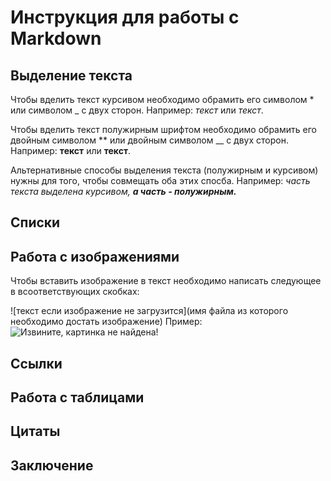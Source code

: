 # Инструкция для работы с Markdown

## Выделение текста

Чтобы вделить текст курсивом необходимо обрамить его символом * или символом _ с двух сторон. Например: *текст* или _текст_.

Чтобы вделить текст полужирным шрифтом необходимо обрамить его двойным символом ** или двойным символом __ с двух сторон. Например: **текст** или __текст__.

Альтернативные способы выделения текста (полужирным и курсивом) нужны для того, чтобы совмещать оба этих спосба. Например:
_часть текста выделена курсивом, **а часть - полужирным.**_

## Списки

## Работа с изображениями

Чтобы вставить изображение в текст необходимо написать следующее в всоответствующих скобках:

![текст если изображение не загрузится](имя файла из которого необходимо достать изображение)
Пример:
![Извините, картинка не найдена!](Kii_3.jpg)

## Ссылки

## Работа с таблицами

## Цитаты

## Заключение